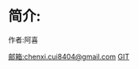 # 简介:
   作者:阿喜
 
   [邮箱:](chenxi.cui8404@gmail.com)chenxi.cui8404@gmail.com
   [GIT](https://github.com/cuichenxi)
   
    
